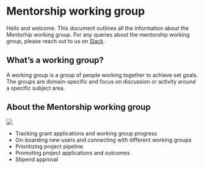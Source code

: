 # Mentorship working group

Hello and welcome. This document outlines all the information about the Mentorhip working group. For any queries about the mentorship working group, please reach out to us on [Slack](https://join.slack.com/t/mojaglobal/shared_invite/zt-o6ta1ug0-rVLjAo460~d7JbZ~HpFFtw).

## What’s a working group?

A working group is a group of people working together to achieve set goals. The groups are domain-specific and focus on discussion or activity around a specific subject area.

## About the Mentorship working group

<a href="#incubating"><img src="https://img.shields.io/static/v1?label=Status &message=Active &color=green" /></a>

- Tracking grant applications and working group progress
- On-boarding new users and connecting with different working groups 
- Prioritizing project pipeline
- Promoting project applications and outcomes
- Stipend approval
